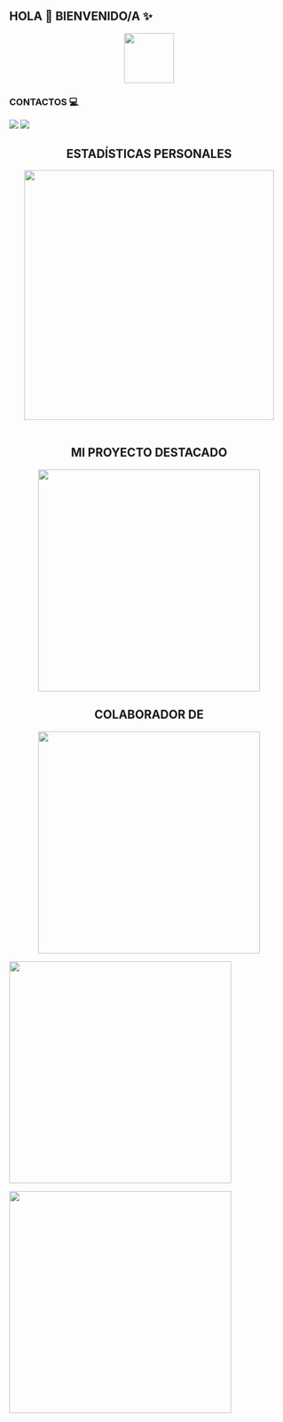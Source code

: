## HOLA 👋 BIENVENIDO/A ✨
<p align="center"> 
<a href="views/Pre Bot Publi.png"><img src="http://readme-typing-svg.herokuapp.com?font=mono&size=17&duration=4000&color=F7B11B&center=falso&vCenter=falso&lines=Karim-off++🌸; DISFRUTA+DE+MIS+REPOSITORIOS.+%F0%9F%92%96" height="90px"></a> 
</p>


### CONTACTOS 💻
<p>


 <a href="http://www.instagram.com/usxr_angelito" target="blank"><img src="https://img.shields.io/badge/Instagram-30302f?style=flat&logo=instagram" /></a>
<a href="https://api.whatsapp.com/send/?phone=59897246324&text=Hola 👋 soporte de Xia Bot &type=phone_number&app_absent=0" target="blank"><img src="https://img.shields.io/badge/Whatsapp-30302f?style=flat&logo=whatsapp" /></a>

</p> 


<!-- Sección de Estadísticas Personales -->
<h2 align="center">ESTADÍSTICAS PERSONALES</h2>
<div align="center">
  <a href="https://github.com/karim-off/">
    <img src="https://github-readme-stats.vercel.app/api?username=karim-off&include_all_commits=true&count_private=true&show_icons=true&line_height=20&title_color=C372F2&icon_color=EE6FF4&text_color=D3D3D3&bg_color=0,000000,130F40&locale=es" width="450"/>
  </a>
  <br><br>
</div>

<!-- Proyecto Destacado -->
<h2 align="center">MI PROYECTO DESTACADO</h2>
<p align="center">
  <a href="https://github.com/karim-off/RubyBot-MD">
    <img src="https://github-readme-stats.vercel.app/api/pin/?username=karim-off&repo=RubyBot-MD&theme=merko" width="400"/>
  </a>
</p>

<!-- Colaborador De-->
<h2 align="center">COLABORADOR DE </h2>
<p align="center">
  <a href="https://github.com/ale-rmz/SammyBot-MD">
    <img src="https://github-readme-stats.vercel.app/api/pin/?username=ale-rmz&repo=SammyBot-MD&theme=merko" width="400"/>
  </a>
</p>
  <a href="https://github.com/sebastian9944/REM-CHAM">
    <img src="https://github-readme-stats.vercel.app/api/pin/?username=sebastian9944&repo=REM-CHAM&theme=merko" width="400"/>
  </a>
</p>
  <a href="https://github.com/boybenjx7/Hyper-V">
    <img src="https://github-readme-stats.vercel.app/api/pin/?username=boybenjx7&repo=Hyper-V&theme=merko" width="400"/>
  </a>
</p>